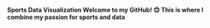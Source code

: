 **Sports Data Visualization
Welcome to my GitHub! 😊 This is where I combine my passion for sports and data**
